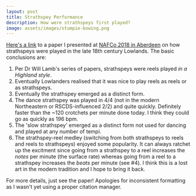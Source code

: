 ```yaml
---
layout: post
title: Strathspey Performance
description: How were strathspeys first played?
image: assets/images/stumpie-bowing.png
---
```


[Here's a link](http://tsmacdonald.com/assets/docs/macdonald-strathspeys-reels-strathspey-reels.pdf) to
a paper I presented at [NAFCo 2018 in Aberdeen](https://www.abdn.ac.uk/nafco/) on how strathspeys were played
in the late 18th century Lowlands. The basic conclusions are:

1. Per Dr Will Lamb's series of papers, strathspeys were reels played _in a Highland style_.
2. Eventually Lowlanders realised that it was nice to play reels as reels or as strathspeys.
3. Eventually the strathspey emerged as a distinct form.
4. The dance strathspey was played in 4/4 (not in the modern Northeastern or RSCDS-influenced 2/2) and quite quickly.
   Definitely faster than the ~120 crotchets per minute done today. I think they could go as quickly as 196 bpm.
5. The 'slow strathspey' emerged as a distinct form not used for dancing and played at any number of tempi.
6. The strathspey-reel medley (switching from both strathspeys to reels and reels to strathspeys) enjoyed some
   popularity. It can always ratchet up the excitment since going from a strathspey to a reel increases the _notes_ per
   minute (the surface rate) whereas going from a reel to a strathspey increases the _beats_ per minute (see #4). I
   think this is a lost art in the modern tradition and I hope to bring it back.

For more details, just see the paper! Apologies for inconsistent formatting as I wasn't yet using a proper citation
manager.
